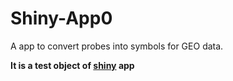 # Shiny-App0
A app to convert probes into symbols for GEO data.

**It is a test object of [shiny](https://shiny.rstudio.com/) app**
